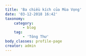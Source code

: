 ```yaml
---
title: 'Ba chiều kích của Mùa Vọng'
date: '03-12-2018 16:42'
taxonomy:
    category:
        - blog
    tag:
        - 'Tông Thư'
body_classes: profile-page
creator: admin
---
```


